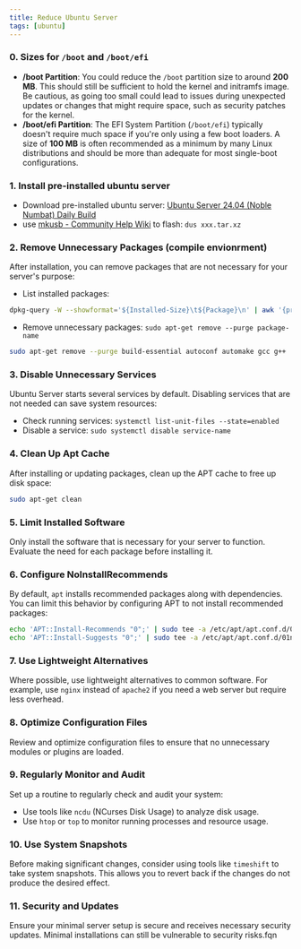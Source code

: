 ```yaml
---
title: Reduce Ubuntu Server
tags: [ubuntu]
---
```


### 0. Sizes for `/boot` and `/boot/efi`

- **/boot Partition**: You could reduce the `/boot` partition size to around **200 MB**. This should still be sufficient to hold the kernel and initramfs image. Be cautious, as going too small could lead to issues during unexpected updates or changes that might require space, such as security patches for the kernel.
- **/boot/efi Partition**: The EFI System Partition (`/boot/efi`) typically doesn't require much space if you're only using a few boot loaders. A size of **100 MB** is often recommended as a minimum by many Linux distributions and should be more than adequate for most single-boot configurations.

### 1. Install pre-installed ubuntu server

- Download pre-installed ubuntu server: [Ubuntu Server 24.04 (Noble Numbat) Daily Build](https://cdimage.ubuntu.com/ubuntu-server/noble/daily-preinstalled/current/)
- use [mkusb - Community Help Wiki](https://help.ubuntu.com/community/mkusb) to flash: `dus xxx.tar.xz`

### 2. **Remove Unnecessary Packages** (compile envionrment)

After installation, you can remove packages that are not necessary for your server's purpose:

- List installed packages:

```sh
dpkg-query -W --showformat='${Installed-Size}\t${Package}\n' | awk '{print $1/1024 " MB\t" $2}' | sort -n -r
```

<!--truncate-->

- Remove unnecessary packages: `sudo apt-get remove --purge package-name`

```sh
sudo apt-get remove --purge build-essential autoconf automake gcc g++
```

### 3. **Disable Unnecessary Services**

Ubuntu Server starts several services by default. Disabling services that are not needed can save system resources:

- Check running services: `systemctl list-unit-files --state=enabled`
- Disable a service: `sudo systemctl disable service-name`

### 4. **Clean Up Apt Cache**

After installing or updating packages, clean up the APT cache to free up disk space:

```bash
sudo apt-get clean
```

### 5. **Limit Installed Software**

Only install the software that is necessary for your server to function. Evaluate the need for each package before installing it.

### 6. **Configure NoInstallRecommends**

By default, `apt` installs recommended packages along with dependencies. You can limit this behavior by configuring APT to not install recommended packages:

```bash
echo 'APT::Install-Recommends "0";' | sudo tee -a /etc/apt/apt.conf.d/01norecommends
echo 'APT::Install-Suggests "0";' | sudo tee -a /etc/apt/apt.conf.d/01norecommends
```

### 7. **Use Lightweight Alternatives**

Where possible, use lightweight alternatives to common software. For example, use `nginx` instead of `apache2` if you need a web server but require less overhead.

### 8. **Optimize Configuration Files**

Review and optimize configuration files to ensure that no unnecessary modules or plugins are loaded.

### 9. **Regularly Monitor and Audit**

Set up a routine to regularly check and audit your system:

- Use tools like `ncdu` (NCurses Disk Usage) to analyze disk usage.
- Use `htop` or `top` to monitor running processes and resource usage.

### 10. **Use System Snapshots**

Before making significant changes, consider using tools like `timeshift` to take system snapshots. This allows you to revert back if the changes do not produce the desired effect.

### 11. **Security and Updates**

Ensure your minimal server setup is secure and receives necessary security updates. Minimal installations can still be vulnerable to security risks.fqn

